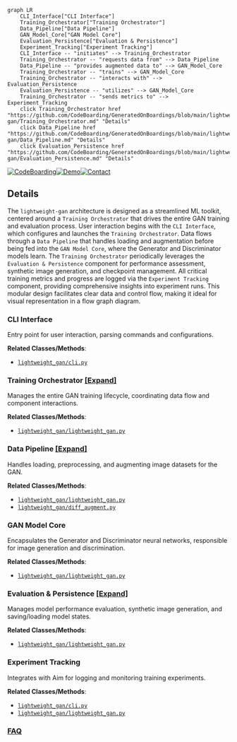 ```mermaid
graph LR
    CLI_Interface["CLI Interface"]
    Training_Orchestrator["Training Orchestrator"]
    Data_Pipeline["Data Pipeline"]
    GAN_Model_Core["GAN Model Core"]
    Evaluation_Persistence["Evaluation & Persistence"]
    Experiment_Tracking["Experiment Tracking"]
    CLI_Interface -- "initiates" --> Training_Orchestrator
    Training_Orchestrator -- "requests data from" --> Data_Pipeline
    Data_Pipeline -- "provides augmented data to" --> GAN_Model_Core
    Training_Orchestrator -- "trains" --> GAN_Model_Core
    Training_Orchestrator -- "interacts with" --> Evaluation_Persistence
    Evaluation_Persistence -- "utilizes" --> GAN_Model_Core
    Training_Orchestrator -- "sends metrics to" --> Experiment_Tracking
    click Training_Orchestrator href "https://github.com/CodeBoarding/GeneratedOnBoardings/blob/main/lightweight-gan/Training_Orchestrator.md" "Details"
    click Data_Pipeline href "https://github.com/CodeBoarding/GeneratedOnBoardings/blob/main/lightweight-gan/Data_Pipeline.md" "Details"
    click Evaluation_Persistence href "https://github.com/CodeBoarding/GeneratedOnBoardings/blob/main/lightweight-gan/Evaluation_Persistence.md" "Details"
```

[![CodeBoarding](https://img.shields.io/badge/Generated%20by-CodeBoarding-9cf?style=flat-square)](https://github.com/CodeBoarding/GeneratedOnBoardings)[![Demo](https://img.shields.io/badge/Try%20our-Demo-blue?style=flat-square)](https://www.codeboarding.org/demo)[![Contact](https://img.shields.io/badge/Contact%20us%20-%20contact@codeboarding.org-lightgrey?style=flat-square)](mailto:contact@codeboarding.org)

## Details

The `lightweight-gan` architecture is designed as a streamlined ML toolkit, centered around a `Training Orchestrator` that drives the entire GAN training and evaluation process. User interaction begins with the `CLI Interface`, which configures and launches the `Training Orchestrator`. Data flows through a `Data Pipeline` that handles loading and augmentation before being fed into the `GAN Model Core`, where the Generator and Discriminator models learn. The `Training Orchestrator` periodically leverages the `Evaluation & Persistence` component for performance assessment, synthetic image generation, and checkpoint management. All critical training metrics and progress are logged via the `Experiment Tracking` component, providing comprehensive insights into experiment runs. This modular design facilitates clear data and control flow, making it ideal for visual representation in a flow graph diagram.

### CLI Interface
Entry point for user interaction, parsing commands and configurations.


**Related Classes/Methods**:

- <a href="https://github.com/lucidrains/lightweight-gan/blob/main/lightweight_gan/cli.py" target="_blank" rel="noopener noreferrer">`lightweight_gan/cli.py`</a>


### Training Orchestrator [[Expand]](./Training_Orchestrator.md)
Manages the entire GAN training lifecycle, coordinating data flow and component interactions.


**Related Classes/Methods**:

- <a href="https://github.com/lucidrains/lightweight-gan/blob/main/lightweight_gan/lightweight_gan.py" target="_blank" rel="noopener noreferrer">`lightweight_gan/lightweight_gan.py`</a>


### Data Pipeline [[Expand]](./Data_Pipeline.md)
Handles loading, preprocessing, and augmenting image datasets for the GAN.


**Related Classes/Methods**:

- <a href="https://github.com/lucidrains/lightweight-gan/blob/main/lightweight_gan/lightweight_gan.py" target="_blank" rel="noopener noreferrer">`lightweight_gan/lightweight_gan.py`</a>
- <a href="https://github.com/lucidrains/lightweight-gan/blob/main/lightweight_gan/diff_augment.py" target="_blank" rel="noopener noreferrer">`lightweight_gan/diff_augment.py`</a>


### GAN Model Core
Encapsulates the Generator and Discriminator neural networks, responsible for image generation and discrimination.


**Related Classes/Methods**:

- <a href="https://github.com/lucidrains/lightweight-gan/blob/main/lightweight_gan/lightweight_gan.py" target="_blank" rel="noopener noreferrer">`lightweight_gan/lightweight_gan.py`</a>


### Evaluation & Persistence [[Expand]](./Evaluation_Persistence.md)
Manages model performance evaluation, synthetic image generation, and saving/loading model states.


**Related Classes/Methods**:

- <a href="https://github.com/lucidrains/lightweight-gan/blob/main/lightweight_gan/lightweight_gan.py" target="_blank" rel="noopener noreferrer">`lightweight_gan/lightweight_gan.py`</a>


### Experiment Tracking
Integrates with Aim for logging and monitoring training experiments.


**Related Classes/Methods**:

- <a href="https://github.com/lucidrains/lightweight-gan/blob/main/lightweight_gan/cli.py" target="_blank" rel="noopener noreferrer">`lightweight_gan/cli.py`</a>
- <a href="https://github.com/lucidrains/lightweight-gan/blob/main/lightweight_gan/lightweight_gan.py" target="_blank" rel="noopener noreferrer">`lightweight_gan/lightweight_gan.py`</a>




### [FAQ](https://github.com/CodeBoarding/GeneratedOnBoardings/tree/main?tab=readme-ov-file#faq)